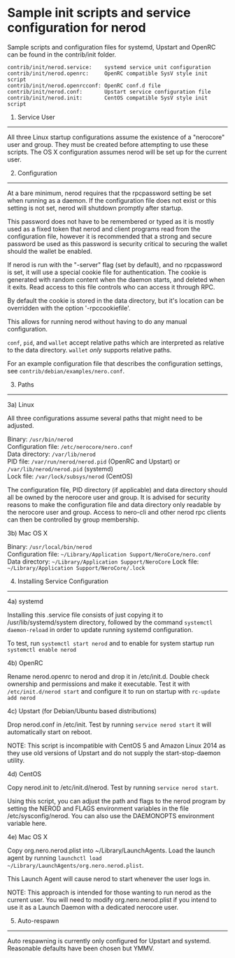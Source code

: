 Sample init scripts and service configuration for nerod
==========================================================

Sample scripts and configuration files for systemd, Upstart and OpenRC
can be found in the contrib/init folder.

    contrib/init/nerod.service:    systemd service unit configuration
    contrib/init/nerod.openrc:     OpenRC compatible SysV style init script
    contrib/init/nerod.openrcconf: OpenRC conf.d file
    contrib/init/nerod.conf:       Upstart service configuration file
    contrib/init/nerod.init:       CentOS compatible SysV style init script

1. Service User
---------------------------------

All three Linux startup configurations assume the existence of a "nerocore" user
and group.  They must be created before attempting to use these scripts.
The OS X configuration assumes nerod will be set up for the current user.

2. Configuration
---------------------------------

At a bare minimum, nerod requires that the rpcpassword setting be set
when running as a daemon.  If the configuration file does not exist or this
setting is not set, nerod will shutdown promptly after startup.

This password does not have to be remembered or typed as it is mostly used
as a fixed token that nerod and client programs read from the configuration
file, however it is recommended that a strong and secure password be used
as this password is security critical to securing the wallet should the
wallet be enabled.

If nerod is run with the "-server" flag (set by default), and no rpcpassword is set,
it will use a special cookie file for authentication. The cookie is generated with random
content when the daemon starts, and deleted when it exits. Read access to this file
controls who can access it through RPC.

By default the cookie is stored in the data directory, but it's location can be overridden
with the option '-rpccookiefile'.

This allows for running nerod without having to do any manual configuration.

`conf`, `pid`, and `wallet` accept relative paths which are interpreted as
relative to the data directory. `wallet` *only* supports relative paths.

For an example configuration file that describes the configuration settings,
see `contrib/debian/examples/nero.conf`.

3. Paths
---------------------------------

3a) Linux

All three configurations assume several paths that might need to be adjusted.

Binary:              `/usr/bin/nerod`  
Configuration file:  `/etc/nerocore/nero.conf`  
Data directory:      `/var/lib/nerod`  
PID file:            `/var/run/nerod/nerod.pid` (OpenRC and Upstart) or `/var/lib/nerod/nerod.pid` (systemd)  
Lock file:           `/var/lock/subsys/nerod` (CentOS)  

The configuration file, PID directory (if applicable) and data directory
should all be owned by the nerocore user and group.  It is advised for security
reasons to make the configuration file and data directory only readable by the
nerocore user and group.  Access to nero-cli and other nerod rpc clients
can then be controlled by group membership.

3b) Mac OS X

Binary:              `/usr/local/bin/nerod`  
Configuration file:  `~/Library/Application Support/NeroCore/nero.conf`  
Data directory:      `~/Library/Application Support/NeroCore`
Lock file:           `~/Library/Application Support/NeroCore/.lock`

4. Installing Service Configuration
-----------------------------------

4a) systemd

Installing this .service file consists of just copying it to
/usr/lib/systemd/system directory, followed by the command
`systemctl daemon-reload` in order to update running systemd configuration.

To test, run `systemctl start nerod` and to enable for system startup run
`systemctl enable nerod`

4b) OpenRC

Rename nerod.openrc to nerod and drop it in /etc/init.d.  Double
check ownership and permissions and make it executable.  Test it with
`/etc/init.d/nerod start` and configure it to run on startup with
`rc-update add nerod`

4c) Upstart (for Debian/Ubuntu based distributions)

Drop nerod.conf in /etc/init.  Test by running `service nerod start`
it will automatically start on reboot.

NOTE: This script is incompatible with CentOS 5 and Amazon Linux 2014 as they
use old versions of Upstart and do not supply the start-stop-daemon utility.

4d) CentOS

Copy nerod.init to /etc/init.d/nerod. Test by running `service nerod start`.

Using this script, you can adjust the path and flags to the nerod program by
setting the NEROD and FLAGS environment variables in the file
/etc/sysconfig/nerod. You can also use the DAEMONOPTS environment variable here.

4e) Mac OS X

Copy org.nero.nerod.plist into ~/Library/LaunchAgents. Load the launch agent by
running `launchctl load ~/Library/LaunchAgents/org.nero.nerod.plist`.

This Launch Agent will cause nerod to start whenever the user logs in.

NOTE: This approach is intended for those wanting to run nerod as the current user.
You will need to modify org.nero.nerod.plist if you intend to use it as a
Launch Daemon with a dedicated nerocore user.

5. Auto-respawn
-----------------------------------

Auto respawning is currently only configured for Upstart and systemd.
Reasonable defaults have been chosen but YMMV.
